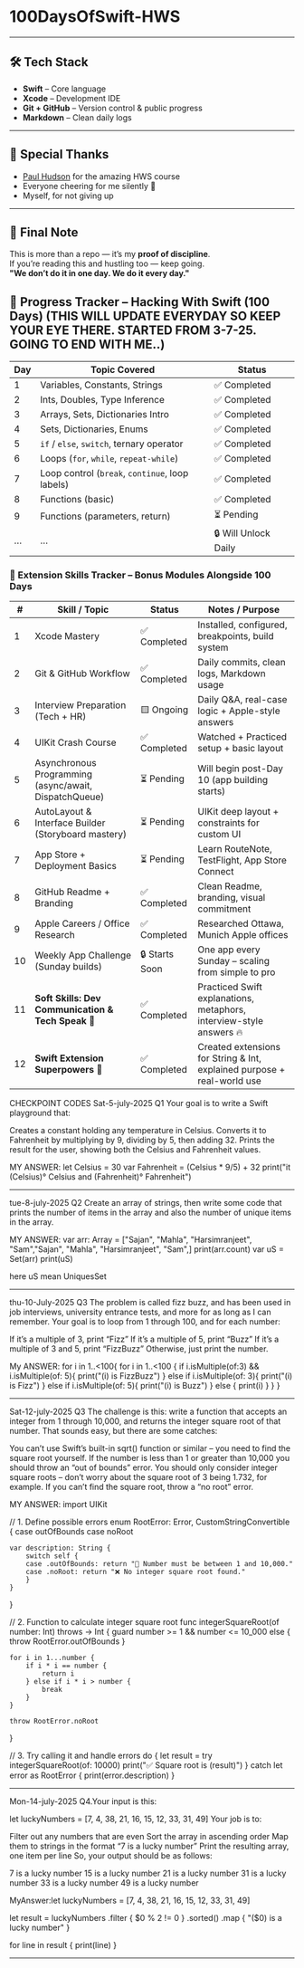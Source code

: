 # 100DaysOfSwift-HWS

---

## 🛠 Tech Stack

- **Swift** – Core language  
- **Xcode** – Development IDE  
- **Git + GitHub** – Version control & public progress  
- **Markdown** – Clean daily logs

---

## 🙏 Special Thanks

- [Paul Hudson](https://www.hackingwithswift.com) for the amazing HWS course  
- Everyone cheering for me silently 🫶  
- Myself, for not giving up

---

## 📌 Final Note

This is more than a repo — it’s my **proof of discipline**.  
If you’re reading this and hustling too — keep going.  
**"We don’t do it in one day. We do it every day."**

## 📆 Progress Tracker – Hacking With Swift (100 Days) (THIS WILL UPDATE EVERYDAY SO KEEP YOUR EYE THERE. STARTED FROM 3-7-25. GOING TO END WITH ME..)
| Day | Topic Covered                                   | Status               |
| --- | ----------------------------------------------- | -------------------- |
| 1   | Variables, Constants, Strings                   | ✅ Completed          |
| 2   | Ints, Doubles, Type Inference                   | ✅ Completed          |
| 3   | Arrays, Sets, Dictionaries Intro                | ✅ Completed          |
| 4   | Sets, Dictionaries, Enums                       | ✅ Completed          |
| 5   | `if` / `else`, `switch`, ternary operator       | ✅ Completed          |
| 6   | Loops (`for`, `while`, `repeat-while`)          | ✅ Completed          |
| 7   | Loop control (`break`, `continue`, loop labels) | ✅ Completed          |
| 8   | Functions (basic)                               | ✅ Completed           |
| 9   | Functions (parameters, return)                  | ⏳ Pending            |
| …   | …                                               | 🔒 Will Unlock Daily |





 
### 🔧 Extension Skills Tracker – Bonus Modules Alongside 100 Days

| #   | Skill / Topic                                              | Status        | Notes / Purpose                                                                 |
|-----|-------------------------------------------------------------|---------------|----------------------------------------------------------------------------------|
| 1   | Xcode Mastery                                               | ✅ Completed  | Installed, configured, breakpoints, build system                                |
| 2   | Git & GitHub Workflow                                       | ✅ Completed  | Daily commits, clean logs, Markdown usage                                       |
| 3   | Interview Preparation (Tech + HR)                           | 🟨 Ongoing    | Daily Q&A, real-case logic + Apple-style answers                                |
| 4   | UIKit Crash Course                                          | ✅ Completed  | Watched + Practiced setup + basic layout                                        |
| 5   | Asynchronous Programming (async/await, DispatchQueue)       | ⏳ Pending    | Will begin post-Day 10 (app building starts)                                    |
| 6   | AutoLayout & Interface Builder (Storyboard mastery)         | ⏳ Pending    | UIKit deep layout + constraints for custom UI                                   |
| 7   | App Store + Deployment Basics                               | ⏳ Pending    | Learn RouteNote, TestFlight, App Store Connect                                 |
| 8   | GitHub Readme + Branding                                    | ✅ Completed  | Clean Readme, branding, visual commitment                                      |
| 9   | Apple Careers / Office Research                             | ✅ Completed  | Researched Ottawa, Munich Apple offices                                        |
| 10  | Weekly App Challenge (Sunday builds)                        | 🔒 Starts Soon | One app every Sunday – scaling from simple to pro                              |
| 11  | **Soft Skills: Dev Communication & Tech Speak** 💬          | ✅ Completed  | Practiced Swift explanations, metaphors, interview-style answers 🔥             |
| 12  | **Swift Extension Superpowers** 🧩                           | ✅ Completed  | Created extensions for String & Int, explained purpose + real-world use         |











CHECKPOINT CODES 
Sat-5-july-2025
Q1 Your goal is to write a Swift playground that:

Creates a constant holding any temperature in Celsius.
Converts it to Fahrenheit by multiplying by 9, dividing by 5, then adding 32.
Prints the result for the user, showing both the Celsius and Fahrenheit values.



MY ANSWER: let Celsius = 30
var Fahrenheit = (Celsius * 9/5) + 32
print("it \(Celsius)° Celsius and \(Fahrenheit)° Fahrenheit")
____________________________________________________________________________
tue-8-july-2025
Q2 Create an array of strings, then write some code that prints the number of items in the array and also the number of unique items in the array.





MY ANSWER: var arr: Array = ["Sajan", "Mahla", "Harsimranjeet", "Sam","Sajan", "Mahla", "Harsimranjeet", "Sam",]
print(arr.count)
var uS = Set(arr)
print(uS)

here uS mean UniquesSet

_____________________________________________________________________________
thu-10-July-2025
Q3 The problem is called fizz buzz, and has been used in job interviews, university entrance tests, and more for as long as I can remember. Your goal is to loop from 1 through 100, and for each number:

If it’s a multiple of 3, print “Fizz”
If it’s a multiple of 5, print “Buzz”
If it’s a multiple of 3 and 5, print “FizzBuzz”
Otherwise, just print the number.


My ANSWER: for i in 1..<100{
    for i in 1..<100 {
    if i.isMultiple(of:3) && i.isMultiple(of: 5){
        print("\(i) is FizzBuzz")
    }
    else if i.isMultiple(of: 3){
        print("\(i) is Fizz")
    }
    else if i.isMultiple(of: 5){
        print("\(i) is Buzz")
    }
    else { print(i)
    }
    }
    }
_____________________________________________________________________________
Sat-12-july-2025
Q3 The challenge is this: write a function that accepts an integer from 1 through 10,000, and returns the integer square root of that number. That sounds easy, but there are some catches:

You can’t use Swift’s built-in sqrt() function or similar – you need to find the square root yourself.
If the number is less than 1 or greater than 10,000 you should throw an “out of bounds” error.
You should only consider integer square roots – don’t worry about the square root of 3 being 1.732, for example.
If you can’t find the square root, throw a “no root” error.


MY ANSWER: import UIKit




// 1. Define possible errors
enum RootError: Error, CustomStringConvertible {
    case outOfBounds
    case noRoot
    
    var description: String {
        switch self {
        case .outOfBounds: return "🚫 Number must be between 1 and 10,000."
        case .noRoot: return "❌ No integer square root found."
        }
    }
}

// 2. Function to calculate integer square root
func integerSquareRoot(of number: Int) throws -> Int {
    guard number >= 1 && number <= 10_000 else {
        throw RootError.outOfBounds
    }

    for i in 1...number {
        if i * i == number {
            return i
        } else if i * i > number {
            break
        }
    }
    
    throw RootError.noRoot
}

// 3. Try calling it and handle errors
do {
    let result = try integerSquareRoot(of: 10000)
    print("✅ Square root is \(result)")
} catch let error as RootError {
    print(error.description)
}

___________________________________________________________________________________
Mon-14-july-2025
Q4.Your input is this:

let luckyNumbers = [7, 4, 38, 21, 16, 15, 12, 33, 31, 49]
Your job is to:

Filter out any numbers that are even
Sort the array in ascending order
Map them to strings in the format “7 is a lucky number”
Print the resulting array, one item per line
So, your output should be as follows:

7 is a lucky number
15 is a lucky number
21 is a lucky number
31 is a lucky number
33 is a lucky number
49 is a lucky number



MyAnswer:let luckyNumbers = [7, 4, 38, 21, 16, 15, 12, 33, 31, 49]

let result = luckyNumbers
    .filter { $0 % 2 != 0 }
    .sorted()
    .map { "\($0) is a lucky number" }

for line in result {
    print(line)
}

___________________________________________________________________________________
 

